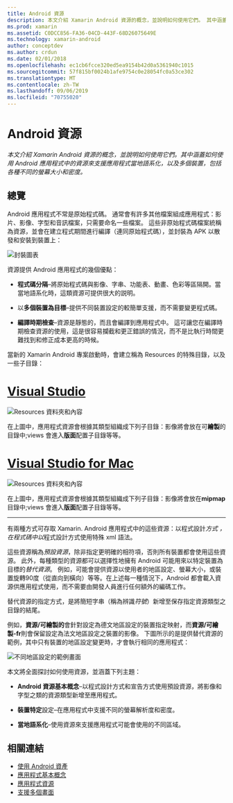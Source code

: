 ```yaml
---
title: Android 資源
description: 本文介紹 Xamarin Android 資源的概念，並說明如何使用它們。 其中涵蓋如何使用 Android 應用程式中的資源來支援應用程式當地語系化，以及多個裝置，包括各種不同的螢幕大小和密度。
ms.prod: xamarin
ms.assetid: C0DCC856-FA36-04CD-443F-68D26075649E
ms.technology: xamarin-android
author: conceptdev
ms.author: crdun
ms.date: 02/01/2018
ms.openlocfilehash: ec1cb6fcce320ed5ea9154b42d0a5361940c1015
ms.sourcegitcommit: 57f815bf0024b1afe9754c0e28054fc0a53ce302
ms.translationtype: MT
ms.contentlocale: zh-TW
ms.lasthandoff: 09/06/2019
ms.locfileid: "70755020"
---
```

# <a name="android-resources"></a>Android 資源

_本文介紹 Xamarin Android 資源的概念，並說明如何使用它們。其中涵蓋如何使用 Android 應用程式中的資源來支援應用程式當地語系化，以及多個裝置，包括各種不同的螢幕大小和密度。_

## <a name="overview"></a>總覽

Android 應用程式不常是原始程式碼。 通常會有許多其他檔案組成應用程式：影片、影像、字型和音訊檔案，只需要命名一些檔案。 這些非原始程式碼檔案統稱為資源，並會在建立程式期間進行編譯（連同原始程式碼），並封裝為 APK 以散發和安裝到裝置上：

![封裝圖表](images/packaging-diagram.png)

資源提供 Android 應用程式的幾個優點：

- **程式碼分隔**&ndash;將原始程式碼與影像、字串、功能表、動畫、色彩等區隔開。當當地語系化時，這類資源可提供很大的説明。

- 以**多個裝置為目標**&ndash;提供不同裝置設定的較簡單支援，而不需要變更程式碼。

- **編譯時期檢查**&ndash;資源是靜態的，而且會編譯到應用程式中。 這可讓您在編譯時期檢查資源的使用，這是很容易攔截和更正錯誤的情況，而不是比執行時間更難找到和修正成本更高的時候。

當新的 Xamarin Android 專案啟動時，會建立稱為 Resources 的特殊目錄，以及一些子目錄：

# <a name="visual-studiotabwindows"></a>[Visual Studio](#tab/windows)

![Resources 資料夾和內容](images/resources-folder-vs.png)

在上圖中，應用程式資源會根據其類型組織成下列子目錄：影像將會放在可**繪製**的目錄中;views 會進入**版面**配置子目錄等等。

# <a name="visual-studio-for-mactabmacos"></a>[Visual Studio for Mac](#tab/macos)

![Resources 資料夾和內容](images/resources-folder-xs.png)

在上圖中，應用程式資源會根據其類型組織成下列子目錄：影像將會放在**mipmap**目錄中;views 會進入**版面**配置子目錄等等。

-----

有兩種方式可存取 Xamarin. Android 應用程式中的這些資源：以程式設計*方式* *，在程式碼中以*程式設計方式使用特殊 xml 語法。

這些資源稱為*預設資源*，除非指定更明確的相符項，否則所有裝置都會使用這些資源。 此外，每種類型的資源都可以選擇性地擁有 Android 可能用來以特定裝置為目標的*替代資源*。 例如，可能會提供資源以使用者的地區設定、螢幕大小，或裝置旋轉90度（從直向到橫向）等等。在上述每一種情況下，Android 都會載入資源供應用程式使用，而不需要由開發人員進行任何額外的編碼工作。

替代資源的指定方式，是將簡短字串（稱為辨識*符號*）新增至保存指定資源類型之目錄的結尾。

例如，**資源/可繪製的**會針對設定為德文地區設定的裝置指定映射，而**資源/可繪製-fr**則會保留設定為法文地區設定之裝置的影像。 下圖所示的是提供替代資源的範例，其中只有裝置的地區設定變更時，才會執行相同的應用程式：

![不同地區設定的範例畫面](images/localized-screenshots.png)

本文將全面探討如何使用資源，並涵蓋下列主題：

- **Android 資源基本概念**&ndash;以程式設計方式和宣告方式使用預設資源，將影像和字型之類的資源類型新增至應用程式。

- **裝置特定**設定&ndash;在應用程式中支援不同的螢幕解析度和密度。

- **當地語系化**&ndash;使用資源來支援應用程式可能會使用的不同區域。

## <a name="related-links"></a>相關連結

- [使用 Android 資產](~/android/app-fundamentals/resources-in-android/android-assets.md)
- [應用程式基本概念](https://developer.android.com/guide/topics/fundamentals.html)
- [應用程式資源](https://developer.android.com/guide/topics/resources/index.html)
- [支援多個畫面](https://developer.android.com/guide/practices/screens_support.html)
